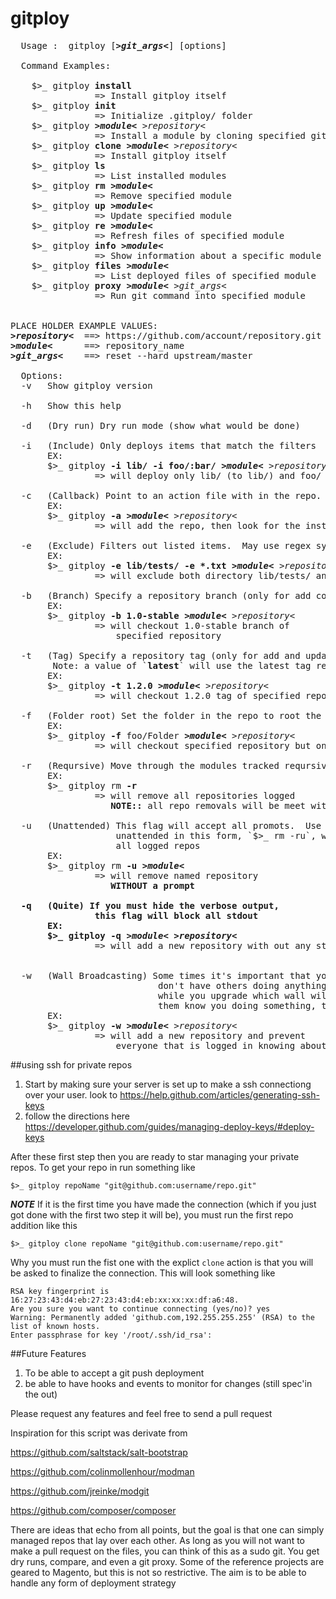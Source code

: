 gitploy
=======

<pre>
  Usage :  gitploy [<b><i>&gt;git_args&lt;</i></b>] [options]

  Command Examples:

    $>_ gitploy <b>install</b>
                => Install gitploy itself
    $>_ gitploy <b>init</b>
                => Initialize .gitploy/ folder
    $>_ gitploy <b><i>&gt;module&lt;</i></b> </b><i>&gt;repository&lt;</i></b>
                => Install a module by cloning specified git repository
    $>_ gitploy <b>clone</b> <b><i>&gt;module&lt;</i></b> </b><i>&gt;repository&lt;</i></b>
                => Install gitploy itself
    $>_ gitploy <b>ls</b>
                => List installed modules
    $>_ gitploy <b>rm</b> <b><i>&gt;module&lt;</i></b>
                => Remove specified module
    $>_ gitploy <b>up</b> <b><i>&gt;module&lt;</i></b>
                => Update specified module
    $>_ gitploy <b>re</b> <b><i>&gt;module&lt;</i></b>
                => Refresh files of specified module
    $>_ gitploy <b>info</b> <b><i>&gt;module&lt;</i></b>
                => Show information about a specific module
    $>_ gitploy <b>files</b> <b><i>&gt;module&lt;</i></b>
                => List deployed files of specified module
    $>_ gitploy <b>proxy</b> <b><i>&gt;module&lt;</i></b> </b><i>&gt;git_args&lt;</i></b>
                => Run git command into specified module

                
PLACE HOLDER EXAMPLE VALUES:
<b><i>&gt;repository&lt;</i></b>  ==> https://github.com/account/repository.git
<b><i>&gt;module&lt;</i></b>      ==> repository_name
<b><i>&gt;git_args&lt;</i></b>    ==> reset --hard upstream/master

  Options:
  -v   Show gitploy version
  
  -h   Show this help
  
  -d   (Dry run) Dry run mode (show what would be done)
  
  -i   (Include) Only deploys items that match the filters
       EX:
       $>_ gitploy <b>-i lib/ -i foo/:bar/</b> <b><i>&gt;module&lt;</i></b> </b><i>&gt;repository&lt;</i></b>
                => will deploy only lib/ (to lib/) and foo/ (to bar/)
                
  -c   (Callback) Point to an action file with in the repo.  If none set, default is ` installer `
       EX:
       $>_ gitploy <b>-a</b> <b><i>&gt;module&lt;</i></b> </b><i>&gt;repository&lt;</i></b>
                => will add the repo, then look for the installer file and run it
                                
  -e   (Exclude) Filters out listed items.  May use regex syntax
       EX:
       $>_ gitploy <b>-e lib/tests/ -e *.txt</b> <b><i>&gt;module&lt;</i></b> </b><i>&gt;repository&lt;</i></b>
                => will exclude both directory lib/tests/ and file lib/README.txt
                
  -b   (Branch) Specify a repository branch (only for add command)
       EX:
       $>_ gitploy <b>-b 1.0-stable</b> <b><i>&gt;module&lt;</i></b> </b><i>&gt;repository&lt;</i></b>
                => will checkout 1.0-stable branch of 
                    specified repository
                
  -t   (Tag) Specify a repository tag (only for add and update command also <b>overpowers -b</b> )
        Note: a value of `<b>latest</b>` will use the latest tag released
       EX:
       $>_ gitploy <b>-t 1.2.0</b> <b><i>&gt;module&lt;</i></b> </b><i>&gt;repository&lt;</i></b>
                => will checkout 1.2.0 tag of specified repository
                
  -f   (Folder root) Set the folder in the repo to root the tracking from. 
       EX:
       $>_ gitploy <b>-f</b> foo/Folder <b><i>&gt;module&lt;</i></b> </b><i>&gt;repository&lt;</i></b>
                => will checkout specified repository but only starting at that folder in the repo

  -r   (Reqursive) Move through the modules tracked reqursively
       EX:
       $>_ gitploy rm <b>-r</b>
                => will remove all repositories logged
                   <b>NOTE::</b> all repo removals will be meet with a prompt
       
  -u   (Unattended) This flag will accept all promots.  Use wisely as 
                    unattended in this form, `$>_ rm -ru`, would be wiping
                    all logged repos
       EX:
       $>_ gitploy rm <b>-u</b> <b><i>&gt;module&lt;</i></b>
                => will remove named repository <b> 
                   WITHOUT a prompt<b>
       
  -q   (Quite) If you must hide the verbose output,
                this flag will block all stdout
       EX:
       $>_ gitploy <b>-q</b> <b><i>&gt;module&lt;</i></b> </b><i>&gt;repository&lt;</i></b>
                => will add a new repository with out any stdout messaging
 
                
  -w   (Wall Broadcasting) Some times it's important that you
                            don't have others doing anything 
                            while you upgrade which wall will let
                            them know you doing something, the flag stop that
       EX:
       $>_ gitploy <b>-w</b> <b><i>&gt;module&lt;</i></b> </b><i>&gt;repository&lt;</i></b>
                => will add a new repository and prevent 
                    everyone that is logged in knowing about it       
</pre>




##using ssh for private repos

1. Start by making sure your server is set up to make a ssh connectiong over your user.  look to https://help.github.com/articles/generating-ssh-keys
2. follow the directions here https://developer.github.com/guides/managing-deploy-keys/#deploy-keys

After these first step then you are ready to star managing your private repos.  To get your repo in run something like 

```shell
$>_ gitploy repoName "git@github.com:username/repo.git"
```

***NOTE***
If it is the first time you have made the connection (which if you just got done with the first two step it will be), you must run the first repo addition like this

```shell
$>_ gitploy clone repoName "git@github.com:username/repo.git"
```

Why you must run the fist one with the explict `clone` action is that you will be asked to finalize the connection.  This will look something like

```shell 
RSA key fingerprint is 16:27:23:43:d4:eb:27:23:43:d4:eb:xx:xx:xx:df:a6:48.
Are you sure you want to continue connecting (yes/no)? yes
Warning: Permanently added 'github.com,192.255.255.255' (RSA) to the list of known hosts.
Enter passphrase for key '/root/.ssh/id_rsa':

```





##Future Features

1. To be able to accept a git push deployment 
2. be able to have hooks and events to monitor for changes (still spec'in the out)

Please request any features and feel free to send a pull request




Inspiration for this script was derivate from

https://github.com/saltstack/salt-bootstrap

https://github.com/colinmollenhour/modman

https://github.com/jreinke/modgit

https://github.com/composer/composer

There are ideas that echo from all points, but the goal is that one can simply managed repos that lay over each other.  As long as you will not want to make a pull request on the files, you can think of this as a sudo git.  You get dry runs, compare, and even a git proxy.  Some of the reference projects are geared to Magento, but this is not so restrictive.  The aim is to be able to handle any form of deployment strategy